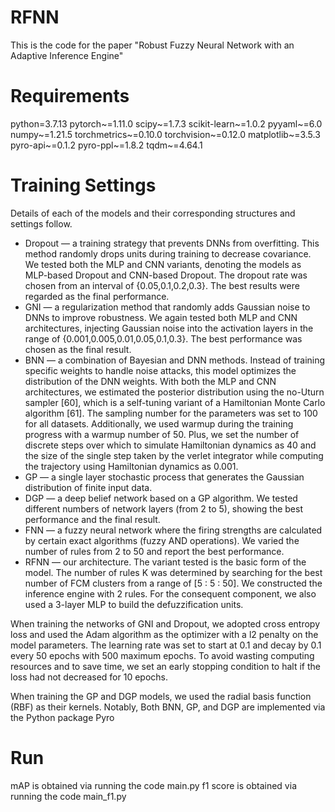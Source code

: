 # RFNN
This is the code for the paper "Robust Fuzzy Neural Network with an Adaptive Inference Engine"

# Requirements
python=3.7.13
pytorch~=1.11.0
scipy~=1.7.3
scikit-learn~=1.0.2
pyyaml~=6.0
numpy~=1.21.5
torchmetrics~=0.10.0
torchvision~=0.12.0
matplotlib~=3.5.3
pyro-api~=0.1.2
pyro-ppl~=1.8.2
tqdm~=4.64.1

# Training Settings

Details of each of the models and their corresponding structures and settings follow.
-	Dropout — a training strategy that prevents DNNs from overfitting. This method randomly drops units during training to decrease covariance. We tested both the MLP and CNN variants, denoting the models as MLP-based Dropout and CNN-based Dropout. The dropout rate was chosen from an interval of {0.05,0.1,0.2,0.3}. The best results were regarded as the final performance.
-	GNI — a regularization method that randomly adds Gaussian noise to DNNs to improve robustness. We again tested both MLP and CNN architectures, injecting Gaussian noise into the activation layers in the range of {0.001,0.005,0.01,0.05,0.1,0.3}. The best performance was chosen as the final result.
-	BNN — a combination of Bayesian and DNN methods. Instead of training specific weights to handle noise attacks, this model optimizes the distribution of the DNN weights. With both the MLP and CNN architectures, we estimated the posterior distribution using the no-Uturn sampler [60], which is a self-tuning variant of a Hamiltonian Monte Carlo algorithm [61]. The sampling number for the parameters was set to 100 for all datasets. Additionally, we used warmup during the training progress with a warmup number of 50. Plus, we set the number of discrete steps over which to simulate Hamiltonian dynamics as 40 and the size of the single step taken by the verlet integrator while computing the trajectory using Hamiltonian dynamics as 0.001.
-	GP — a single layer stochastic process that generates the Gaussian distribution of finite input data.
-	DGP — a deep belief network based on a GP algorithm. We tested different numbers of network layers (from 2 to 5), showing the best performance and the final result.
-	FNN — a fuzzy neural network where the firing strengths are calculated by certain exact algorithms (fuzzy AND operations). We varied the number of rules from 2 to 50 and report the best performance.
-	RFNN — our architecture. The variant tested is the basic form of the model. The number of rules K was determined by searching for the best number of FCM clusters from a range of [5 : 5 : 50]. We constructed the inference engine with 2 rules. For the consequent component, we also used a 3-layer MLP to build the defuzzification units.

When training the networks of GNI and Dropout, we adopted cross entropy loss and used the Adam algorithm as the optimizer with a l2 penalty on the model parameters. The learning rate was set to start at 0.1 and decay by 0.1 every 50 epochs with 500 maximum epochs. To avoid wasting computing resources and to save time, we set an early stopping condition to halt if the loss had not decreased for 10 epochs.

When training the GP and DGP models, we used the radial basis function (RBF) as their kernels. Notably, Both BNN, GP, and DGP are implemented via the Python package Pyro

# Run
mAP is obtained via running the code main.py
f1 score is obtained via running the code main_f1.py


